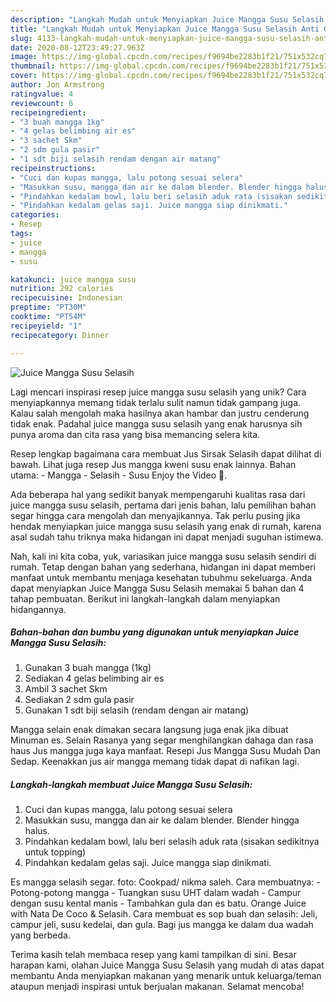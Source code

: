 ```yaml
---
description: "Langkah Mudah untuk Menyiapkan Juice Mangga Susu Selasih Anti Gagal"
title: "Langkah Mudah untuk Menyiapkan Juice Mangga Susu Selasih Anti Gagal"
slug: 4133-langkah-mudah-untuk-menyiapkan-juice-mangga-susu-selasih-anti-gagal
date: 2020-08-12T23:49:27.963Z
image: https://img-global.cpcdn.com/recipes/f9694be2283b1f21/751x532cq70/juice-mangga-susu-selasih-foto-resep-utama.jpg
thumbnail: https://img-global.cpcdn.com/recipes/f9694be2283b1f21/751x532cq70/juice-mangga-susu-selasih-foto-resep-utama.jpg
cover: https://img-global.cpcdn.com/recipes/f9694be2283b1f21/751x532cq70/juice-mangga-susu-selasih-foto-resep-utama.jpg
author: Jon Armstrong
ratingvalue: 4
reviewcount: 6
recipeingredient:
- "3 buah mangga 1kg"
- "4 gelas belimbing air es"
- "3 sachet Skm"
- "2 sdm gula pasir"
- "1 sdt biji selasih rendam dengan air matang"
recipeinstructions:
- "Cuci dan kupas mangga, lalu potong sesuai selera"
- "Masukkan susu, mangga dan air ke dalam blender. Blender hingga halus."
- "Pindahkan kedalam bowl, lalu beri selasih aduk rata (sisakan sedikitnya untuk topping)"
- "Pindahkan kedalam gelas saji. Juice mangga siap dinikmati."
categories:
- Resep
tags:
- juice
- mangga
- susu

katakunci: juice mangga susu 
nutrition: 292 calories
recipecuisine: Indonesian
preptime: "PT30M"
cooktime: "PT54M"
recipeyield: "1"
recipecategory: Dinner

---
```



![Juice Mangga Susu Selasih](https://img-global.cpcdn.com/recipes/f9694be2283b1f21/751x532cq70/juice-mangga-susu-selasih-foto-resep-utama.jpg)

Lagi mencari inspirasi resep juice mangga susu selasih yang unik? Cara menyiapkannya memang tidak terlalu sulit namun tidak gampang juga. Kalau salah mengolah maka hasilnya akan hambar dan justru cenderung tidak enak. Padahal juice mangga susu selasih yang enak harusnya sih punya aroma dan cita rasa yang bisa memancing selera kita.

Resep lengkap bagaimana cara membuat Jus Sirsak Selasih dapat dilihat di bawah. Lihat juga resep Jus mangga kweni susu enak lainnya. Bahan utama: - Mangga - Selasih - Susu Enjoy the Video 💛.

Ada beberapa hal yang sedikit banyak mempengaruhi kualitas rasa dari juice mangga susu selasih, pertama dari jenis bahan, lalu pemilihan bahan segar hingga cara mengolah dan menyajikannya. Tak perlu pusing jika hendak menyiapkan juice mangga susu selasih yang enak di rumah, karena asal sudah tahu triknya maka hidangan ini dapat menjadi suguhan istimewa.


Nah, kali ini kita coba, yuk, variasikan juice mangga susu selasih sendiri di rumah. Tetap dengan bahan yang sederhana, hidangan ini dapat memberi manfaat untuk membantu menjaga kesehatan tubuhmu sekeluarga. Anda dapat menyiapkan Juice Mangga Susu Selasih memakai 5 bahan dan 4 tahap pembuatan. Berikut ini langkah-langkah dalam menyiapkan hidangannya.

<!--inarticleads1-->

##### Bahan-bahan dan bumbu yang digunakan untuk menyiapkan Juice Mangga Susu Selasih:

1. Gunakan 3 buah mangga (1kg)
1. Sediakan 4 gelas belimbing air es
1. Ambil 3 sachet Skm
1. Sediakan 2 sdm gula pasir
1. Gunakan 1 sdt biji selasih (rendam dengan air matang)


Mangga selain enak dimakan secara langsung juga enak jika dibuat Minuman es. Selain Rasanya yang segar menghilangkan dahaga dan rasa haus Jus mangga juga kaya manfaat. Resepi Jus Mangga Susu Mudah Dan Sedap. Keenakkan jus air mangga memang tidak dapat di nafikan lagi. 

<!--inarticleads2-->

##### Langkah-langkah membuat Juice Mangga Susu Selasih:

1. Cuci dan kupas mangga, lalu potong sesuai selera
1. Masukkan susu, mangga dan air ke dalam blender. Blender hingga halus.
1. Pindahkan kedalam bowl, lalu beri selasih aduk rata (sisakan sedikitnya untuk topping)
1. Pindahkan kedalam gelas saji. Juice mangga siap dinikmati.


Es mangga selasih segar. foto: Cookpad/ nikma saleh. Cara membuatnya: - Potong-potong mangga - Tuangkan susu UHT dalam wadah - Campur dengan susu kental manis - Tambahkan gula dan es batu. Orange Juice with Nata De Coco &amp; Selasih. Cara membuat es sop buah dan selasih: Jeli, campur jeli, susu kedelai, dan gula. Bagi jus mangga ke dalam dua wadah yang berbeda. 

Terima kasih telah membaca resep yang kami tampilkan di sini. Besar harapan kami, olahan Juice Mangga Susu Selasih yang mudah di atas dapat membantu Anda menyiapkan makanan yang menarik untuk keluarga/teman ataupun menjadi inspirasi untuk berjualan makanan. Selamat mencoba!
